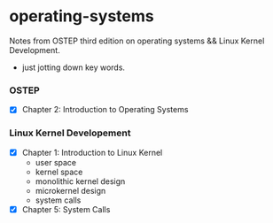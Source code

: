 # operating-systems
Notes from OSTEP third edition on operating systems && Linux Kernel Development.
* just jotting down key words. 


### OSTEP
- [x] Chapter 2: Introduction to Operating Systems 
    

### Linux Kernel Developement 
- [x] Chapter 1: Introduction to Linux Kernel 
   * user space 
   * kernel space
   * monolithic kernel design
   * microkernel design 
   * system calls
- [x] Chapter 5: System Calls 
